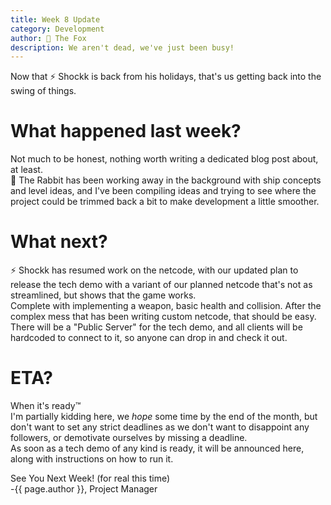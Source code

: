 ```yaml
---
title: Week 8 Update
category: Development
author: 🦊 The Fox
description: We aren't dead, we've just been busy!
---
```


Now that ⚡ Shockk is back from his holidays, that's us getting back into the swing of things.

# What happened last week?

Not much to be honest, nothing worth writing a dedicated blog post about, at least.  
🐰 The Rabbit has been working away in the background with ship concepts and level ideas, and I've been compiling ideas and trying to see where the project could be trimmed back a bit to make development a little smoother.

# What next?

⚡ Shockk has resumed work on the netcode, with our updated plan to release the tech demo with a variant of our planned netcode that's not as streamlined, but shows that the game works.  
Complete with implementing a weapon, basic health and collision. After the complex mess that has been writing custom netcode, that should be easy.  
There will be a "Public Server" for the tech demo, and all clients will be hardcoded to connect to it, so anyone can drop in and check it out.

# ETA?

When it's ready™  
I'm partially kidding here, we *hope* some time by the end of the month, but don't want to set any strict deadlines as we don't want to disappoint any followers, or demotivate ourselves by missing a deadline.  
As soon as a tech demo of any kind is ready, it will be announced here, along with instructions on how to run it.



See You Next Week! (for real this time)   
-{{ page.author }}, Project Manager